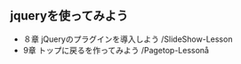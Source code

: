 ## jqueryを使ってみよう

- ８章 jQueryのプラグインを導入しよう   /SlideShow-Lesson
- 9章 トップに戻るを作ってみよう    /Pagetop-Lessonå